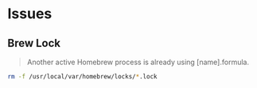 # Issues

## Brew Lock

> Another active Homebrew process is already using \[name].formula.

```sh
rm -f /usr/local/var/homebrew/locks/*.lock
```
